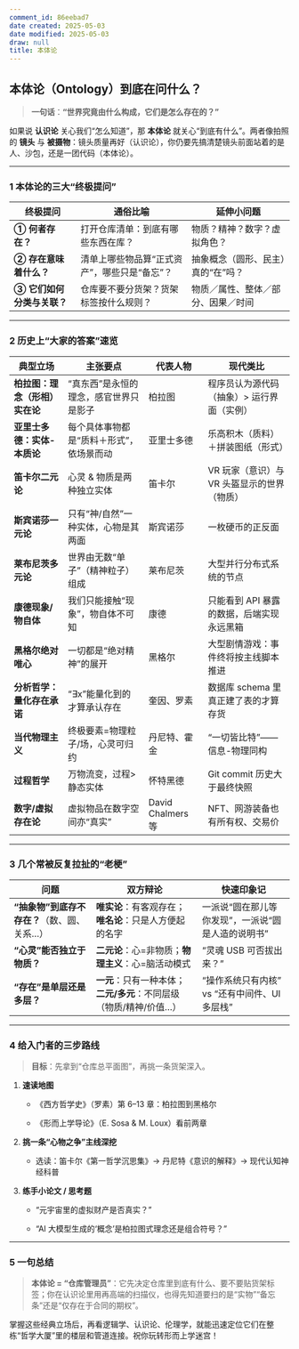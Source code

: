 ```yaml
---
comment_id: 86eebad7
date created: 2025-05-03
date modified: 2025-05-03
draw: null
title: 本体论
---
```

## 本体论（Ontology）到底在问什么？

> **一句话**：**“世界究竟由什么构成，它们是怎么存在的？”**

如果说 **认识论** 关心我们“怎么知道”，那 **本体论** 就关心“到底有什么”。两者像拍照的 **镜头** 与 **被摄物**：镜头质量再好（认识论），你仍要先搞清楚镜头前面站着的是人、沙包，还是一团代码（本体论）。

---

### 1 本体论的三大“终极提问”

|终极提问|通俗比喻|延伸小问题|
|---|---|---|
|**① 何者存在？**|打开仓库清单：到底有哪些东西在库？|物质？精神？数字？虚拟角色？|
|**② 存在意味着什么？**|清单上哪些物品算“正式资产”，哪些只是“备忘”？|抽象概念（圆形、民主）真的“在”吗？|
|**③ 它们如何分类与关联？**|仓库要不要分货架？货架标签按什么规则？|物质／属性、整体／部分、因果／时间|

---

### 2 历史上“大家的答案”速览

|典型立场|主张要点|代表人物|现代类比|
|---|---|---|---|
|**柏拉图：理念（形相）实在论**|“真东西”是永恒的理念，感官世界只是影子|柏拉图|程序员认为源代码（抽象）> 运行界面（实例）|
|**亚里士多德：实体-本质论**|每个具体事物都是“质料＋形式”，依场景而动|亚里士多德|乐高积木（质料）＋拼装图纸（形式）|
|**笛卡尔二元论**|心灵 & 物质是两种独立实体|笛卡尔|VR 玩家（意识）与 VR 头盔显示的世界（物质）|
|**斯宾诺莎一元论**|只有“神/自然”一种实体，心物是其两面|斯宾诺莎|一枚硬币的正反面|
|**莱布尼茨多元论**|世界由无数“单子”（精神粒子）组成|莱布尼茨|大型并行分布式系统的节点|
|**康德现象/物自体**|我们只能接触“现象”，物自体不可知|康德|只能看到 API 暴露的数据，后端实现永远黑箱|
|**黑格尔绝对唯心**|一切都是“绝对精神”的展开|黑格尔|大型剧情游戏：事件终将按主线脚本推进|
|**分析哲学：量化存在承诺**|“∃x”能量化到的才算承认存在|奎因、罗素|数据库 schema 里真正建了表的才算存货|
|**当代物理主义**|终极要素=物理粒子/场，心灵可归约|丹尼特、霍金|“一切皆比特”——信息-物理同构|
|**过程哲学**|万物流变，过程>静态实体|怀特黑德|Git commit 历史大于最终快照|
|**数字/虚拟存在论**|虚拟物品在数字空间亦“真实”|David Chalmers 等|NFT、网游装备也有所有权、交易价|

---

### 3 几个常被反复拉扯的“老梗”

|问题|双方辩论|快速印象记|
|---|---|---|
|**“抽象物”到底存不存在？**（数、圆、关系…）|**唯实论**：有客观存在；**唯名论**：只是人方便起的名字|一派说“圆在那儿等你发现”，一派说“圆是人造的说明书”|
|**“心灵”能否独立于物质？**|**二元论**：心=非物质；**物理主义**：心=脑活动模式|“灵魂 USB 可否拔出来？”|
|**“存在”是单层还是多层？**|**一元**：只有一种本体；**二元/多元**：不同层级（物质/精神/价值…）|“操作系统只有内核” vs “还有中间件、UI 多层栈”|

---

### 4 给入门者的三步路线

> **目标**：先拿到“仓库总平面图”，再挑一条货架深入。

1. **速读地图**
    
    - 《西方哲学史》（罗素）第 6–13 章：柏拉图到黑格尔
        
    - 《形而上学导论》（E. Sosa & M. Loux）看前两章
        
2. **挑一条“心物之争”主线深挖**
    
    - 选读：笛卡尔《第一哲学沉思集》→ 丹尼特《意识的解释》→ 现代认知神经科普
        
3. **练手小论文 / 思考题**
    
    - “元宇宙里的虚拟财产是否真实？”
        
    - “AI 大模型生成的‘概念’是柏拉图式理念还是组合符号？”
        

---

### 5 一句总结

> **本体论 = “仓库管理员”**：它先决定仓库里到底有什么、要不要贴货架标签；你在认识论里用再高端的扫描仪，也得先知道要扫的是“实物”“备忘条”还是“仅存在于合同的期权”。

掌握这些经典立场后，再看逻辑学、认识论、伦理学，就能迅速定位它们在整栋“哲学大厦”里的楼层和管道连接。祝你玩转形而上学迷宫！
